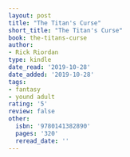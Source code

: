 ```yaml
---
layout: post
title: "The Titan's Curse"
short_title: "The Titan's Curse"
book: the-titans-curse
author:
- Rick Riordan
type: kindle
date_read: '2019-10-28'
date_added: '2019-10-28'
tags:
- fantasy
- yound adult
rating: '5'
review: false
other:
  isbn: '9780141382890'
  pages: '320'
  reread_date: ''
---
```

